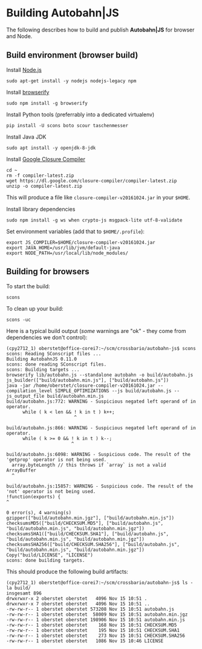 # Building Autobahn|JS

The following describes how to build and publish **Autobahn|JS** for browser and Node.


## Build environment (browser build)

Install [Node.js](http://nodejs.org/)

    sudo apt-get install -y nodejs nodejs-legacy npm

Install [browserify](http://browserify.org/)

    sudo npm install -g browserify

Install Python tools (preferrably into a dedicated virtualenv)

    pip install -U scons boto scour taschenmesser

Install Java JDK

    sudo apt install -y openjdk-8-jdk

Install [Google Closure Compiler](https://developers.google.com/closure/compiler/)

    cd ~
    rm -f compiler-latest.zip
    wget https://dl.google.com/closure-compiler/compiler-latest.zip
    unzip -o compiler-latest.zip

This will produce a file like `closure-compiler-v20161024.jar` in your `$HOME`.

Install library dependencies

    sudo npm install -g ws when crypto-js msgpack-lite utf-8-validate

Set environment variables (add that to `$HOME/.profile`):

    export JS_COMPILER=$HOME/closure-compiler-v20161024.jar
    export JAVA_HOME=/usr/lib/jvm/default-java
    export NODE_PATH=/usr/local/lib/node_modules/


## Building for browsers

To start the build:

    scons

To clean up your build:

    scons -uc

Here is a typical build output (*some* warnings are "ok" - they come from dependencies we don't control):


```console
(cpy2712_1) oberstet@office-corei7:~/scm/crossbario/autobahn-js$ scons
scons: Reading SConscript files ...
Building AutobahnJS 0.11.0
scons: done reading SConscript files.
scons: Building targets ...
browserify lib/autobahn.js --standalone autobahn -o build/autobahn.js
js_builder(["build/autobahn.min.js"], ["build/autobahn.js"])
java -jar /home/oberstet/closure-compiler-v20161024.jar --compilation_level SIMPLE_OPTIMIZATIONS --js build/autobahn.js --js_output_file build/autobahn.min.js
build/autobahn.js:772: WARNING - Suspicious negated left operand of in operator.
      while ( k < len && ! k in t ) k++;
                         ^

build/autobahn.js:866: WARNING - Suspicious negated left operand of in operator.
      while ( k >= 0 && ! k in t ) k--;
                        ^

build/autobahn.js:6098: WARNING - Suspicious code. The result of the 'getprop' operator is not being used.
  array.byteLength // this throws if `array` is not a valid ArrayBuffer
  ^

build/autobahn.js:15857: WARNING - Suspicious code. The result of the 'not' operator is not being used.
!function(exports) {
^

0 error(s), 4 warning(s)
gzipper(["build/autobahn.min.jgz"], ["build/autobahn.min.js"])
checksumsMD5(["build/CHECKSUM.MD5"], ["build/autobahn.js", "build/autobahn.min.js", "build/autobahn.min.jgz"])
checksumsSHA1(["build/CHECKSUM.SHA1"], ["build/autobahn.js", "build/autobahn.min.js", "build/autobahn.min.jgz"])
checksumsSHA256(["build/CHECKSUM.SHA256"], ["build/autobahn.js", "build/autobahn.min.js", "build/autobahn.min.jgz"])
Copy("build/LICENSE", "LICENSE")
scons: done building targets.
```

This should produce the following build artifacts:

```console
(cpy2712_1) oberstet@office-corei7:~/scm/crossbario/autobahn-js$ ls -la build/
insgesamt 896
drwxrwxr-x 2 oberstet oberstet   4096 Nov 15 10:51 .
drwxrwxr-x 7 oberstet oberstet   4096 Nov 15 10:51 ..
-rw-rw-r-- 1 oberstet oberstet 573208 Nov 15 10:51 autobahn.js
-rw-rw-r-- 1 oberstet oberstet  58009 Nov 15 10:51 autobahn.min.jgz
-rw-rw-r-- 1 oberstet oberstet 198906 Nov 15 10:51 autobahn.min.js
-rw-rw-r-- 1 oberstet oberstet    168 Nov 15 10:51 CHECKSUM.MD5
-rw-rw-r-- 1 oberstet oberstet    195 Nov 15 10:51 CHECKSUM.SHA1
-rw-rw-r-- 1 oberstet oberstet    273 Nov 15 10:51 CHECKSUM.SHA256
-rw-rw-r-- 1 oberstet oberstet   1086 Nov 15 10:46 LICENSE
```
